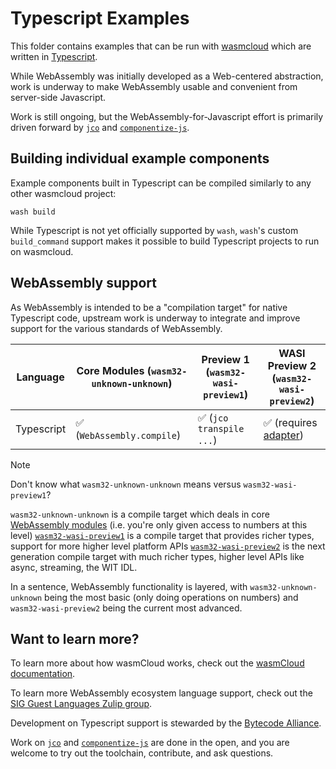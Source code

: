 # Typescript Examples

This folder contains examples that can be run with [wasmcloud][wasmcloud] which are written in [Typescript][typescript].

While WebAssembly was initially developed as a Web-centered abstraction, work is underway to make WebAssembly usable and convenient from server-side Javascript.

Work is still ongoing, but the WebAssembly-for-Javascript effort is primarily driven forward by [`jco`][jco] and [`componentize-js`][componentize-js].

[jco]: https://github.com/bytecodealliance/jco
[componentize-js]: https://github.com/bytecodealliance/componentize-js

## Building individual example components

Example components built in Typescript can be compiled similarly to any other wasmcloud project:

```console
wash build
```

While Typescript is not yet officially supported by `wash`, `wash`'s custom `build_command` support makes it possible to build Typescript projects to run on wasmcloud.

## WebAssembly support

As WebAssembly is intended to be a "compilation target" for native Typescript code, upstream work is underway to integrate and improve support for the various standards of WebAssembly.

| Language   | Core Modules (`wasm32-unknown-unknown`) | Preview 1 (`wasm32-wasi-preview1`) | WASI Preview 2 (`wasm32-wasi-preview2`)  |
|------------|-----------------------------------------|------------------------------------|------------------------------------------|
| Typescript | ✅ (`WebAssembly.compile`)              | ✅ (`jco transpile ...`)           | ✅ (requires [adapter][wasi-p2-adapter]) |

> [!NOTE]
> Don't know what `wasm32-unknown-unknown` means versus `wasm32-wasi-preview1`?
>
> `wasm32-unknown-unknown` is a compile target which deals in core [WebAssembly modules][wasm-core-modules] (i.e. you're only given access to numbers at this level)
> [`wasm32-wasi-preview1`][wasi-p1] is a compile target that provides richer types, support for more higher level platform APIs
> [`wasm32-wasi-preview2`][wasi-p2] is the next generation compile target with much richer types, higher level APIs like async, streaming, the WIT IDL.
>
> In a sentence, WebAssembly functionality is layered, with `wasm32-unknown-unknown` being the most basic (only doing operations on numbers) and `wasm32-wasi-preview2` being the current most advanced.

## Want to learn more?

To learn more about how wasmCloud works, check out the [wasmCloud documentation][wasmcloud-docs].

To learn more WebAssembly ecosystem language support, check out the [SIG Guest Languages Zulip group](https://bytecodealliance.zulipchat.com/#narrow/stream/394175-SIG-Guest-Languages).

Development on Typescript support is stewarded by the [Bytecode Alliance][bca].

Work on [`jco`][jco] and [`componentize-js`][componentize-js] are done in the open, and you are welcome to try out the toolchain, contribute, and ask questions.

[typescript]: https://typescript-lang.org
[wasmcloud]: https://wasmcloud.com
[wasi-p1]: https://github.com/WebAssembly/WASI/blob/main/legacy/preview1/docs.md
[wasi-p2]: https://github.com/WebAssembly/WASI/blob/main/preview2
[wasi-p2-adapter]: https://github.com/bytecodealliance/wasmtime/tree/main/crates/wasi-preview1-component-adapter
[wasm-core-modules]: https://webassembly.github.io/spec/core/
[bca]: https://bytecodealliance.org/
[wasmtime]: https://github.com/bytecodealliance/wasmtime
[wasmcloud-docs]: https://wasmcloud.com/docs/intro
